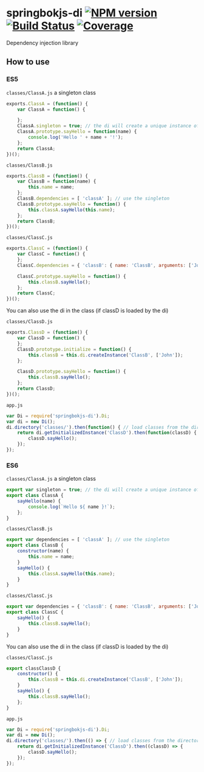 # springbokjs-di  [![NPM version][npm-image]][npm-url] [![Build Status][build-status-image]][build-status-url] [![Coverage][coverage-image]][coverage-url]

[build-status-image]: https://drone.io/github.com/christophehurpeau/springbokjs-di/status.png
[build-status-url]: https://drone.io/github.com/christophehurpeau/springbokjs-di/latest
[npm-image]: https://img.shields.io/npm/v/springbokjs-di.svg?style=flat
[npm-url]: https://npmjs.org/package/springbokjs-di
[coverage-image]: http://img.shields.io/badge/coverage-79%-yellow.svg?style=flat
[coverage-url]: http://christophehurpeau.github.io/springbokjs-di/docs/coverage.html


Dependency injection library


## How to use

### ES5

`classes/ClassA.js` a singleton class

```js
exports.ClassA = (function() {
    var ClassA = function() {

    };
    ClassA.singleton = true; // the di will create a unique instance of the class
    ClassA.prototype.sayHello = function(name) {
        console.log('Hello ' + name + '!');
    };
    return ClassA;
})();
```

`classes/ClassB.js`

```js
exports.ClassB = (function() {
    var ClassB = function(name) {
        this.name = name;
    };
    ClassB.dependencies = [ 'classA' ]; // use the singleton
    ClassB.prototype.sayHello = function() {
        this.classA.sayHello(this.name);
    };
    return ClassB;
})();
```

`classes/ClassC.js`

```js
exports.ClassC = (function() {
    var ClassC = function() {
    };
    ClassC.dependencies = { 'classB': { name: 'ClassB', arguments: ['John'] } };

    ClassC.prototype.sayHello = function() {
        this.classB.sayHello();
    };
    return ClassC;
})();
```

You can also use the di in the class (if classD is loaded by the di)


`classes/ClassD.js`

```js
exports.ClassD = (function() {
    var ClassD = function() {
    };
    ClassD.prototype.initialize = function() {
        this.classB = this.di.createInstance('ClassB', ['John']);
    };

    ClassD.prototype.sayHello = function() {
        this.classB.sayHello();
    };
    return ClassD;
})();
```


`app.js`

```js
var Di = require('springbokjs-di').Di;
var di = new Di();
di.directory('classes/').then(function() { // load classes from the directory
    return di.getInitializedInstance('ClassD').then(function(classD) {
        classD.sayHello();
    });
});

```


### ES6

`classes/ClassA.js` a singleton class

```js
export var singleton = true; // the di will create a unique instance of the class
export class ClassA {
    sayHello(name) {
        console.log(`Hello ${ name }!`);
    };
}
```

`classes/ClassB.js`

```js
export var dependencies = [ 'classA' ]; // use the singleton
export class ClassB {
    constructor(name) {
        this.name = name;
    }
    sayHello() {
        this.classA.sayHello(this.name);
    }
}
```

`classes/ClassC.js`

```js
export var dependencies = { 'classB': { name: 'ClassB', arguments: ['John'] };
export class ClassC {
    sayHello() {
        this.classB.sayHello();
    }
}
```

You can also use the di in the class (if classD is loaded by the di)


`classes/ClassC.js`

```js
export classClassD {
    constructor() {
        this.classB = this.di.createInstance('ClassB', ['John']);
    }
    sayHello() {
        this.classB.sayHello();
    };
}
```


`app.js`

```js
var Di = require('springbokjs-di').Di;
var di = new Di();
di.directory('classes/').then(() => { // load classes from the directory
    return di.getInitializedInstance('ClassD').then((classD) => {
        classD.sayHello();
    });
});
```
